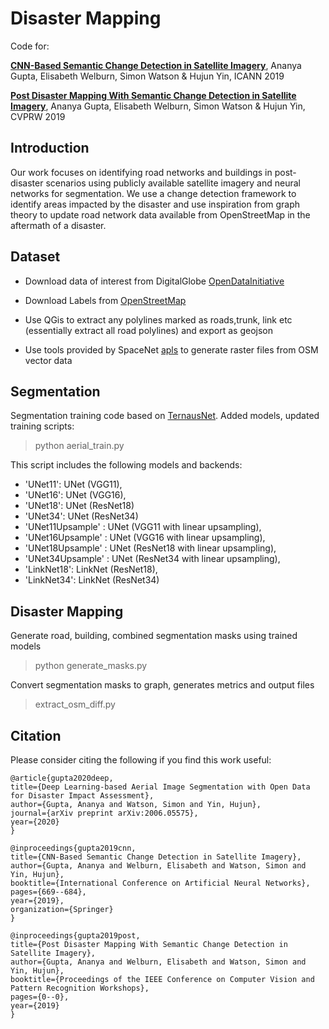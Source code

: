 # Disaster Mapping


Code for:  

[**CNN-Based Semantic Change Detection in Satellite Imagery**](https://link.springer.com/chapter/10.1007/978-3-030-30493-5_61), Ananya Gupta, Elisabeth Welburn, Simon Watson & Hujun Yin, ICANN 2019

[**Post Disaster Mapping With Semantic Change Detection in Satellite Imagery**](http://openaccess.thecvf.com/content_CVPRW_2019/html/WiCV/Gupta_Post_Disaster_Mapping_With_Semantic_Change_Detection_in_Satellite_Imagery_CVPRW_2019_paper.html), Ananya Gupta, Elisabeth Welburn, Simon Watson & Hujun Yin, CVPRW 2019

## Introduction

Our work focuses on identifying road networks and buildings in post-disaster scenarios using publicly available satellite imagery and neural networks for segmentation. We use a change detection framework to identify areas impacted by the disaster and use inspiration from graph theory to update road network data available from OpenStreetMap in the aftermath of a disaster.


## Dataset 

- Download data of interest from DigitalGlobe [OpenDataInitiative](https://www.digitalglobe.com/ecosystem/open-data)

- Download Labels from [OpenStreetMap](https://www.openstreetmap.org/export)

- Use QGis to extract any polylines marked as roads,trunk, link etc (essentially extract all road polylines) and export as geojson

- Use tools provided by SpaceNet [apls](https://github.com/CosmiQ/apls/blob/master/apls/create_spacenet_masks.py) to generate raster files from OSM vector data


## Segmentation

Segmentation training code based on [TernausNet](https://github.com/ternaus/robot-surgery-segmentation). Added models, updated training scripts:

> python  aerial_train.py

This script includes the following models and backends:
- 'UNet11': UNet (VGG11),
- 'UNet16': UNet (VGG16),
- 'UNet18': UNet (ResNet18)
- 'UNet34': UNet (ResNet34)
- 'UNet11Upsample' : UNet (VGG11 with linear upsampling),
- 'UNet16Upsample' : UNet (VGG16 with linear upsampling),
- 'UNet18Upsample' : UNet (ResNet18 with linear upsampling),
- 'UNet34Upsample' : UNet (ResNet34 with linear upsampling),
- 'LinkNet18': LinkNet (ResNet18),
- 'LinkNet34': LinkNet (ResNet34)
              

## Disaster Mapping

Generate road, building, combined segmentation masks using trained models
> python generate_masks.py 

 Convert segmentation masks to graph, generates metrics and output files

> extract_osm_diff.py


## Citation

Please consider citing the following if you find this work useful:

    @article{gupta2020deep,
    title={Deep Learning-based Aerial Image Segmentation with Open Data for Disaster Impact Assessment},
    author={Gupta, Ananya and Watson, Simon and Yin, Hujun},
    journal={arXiv preprint arXiv:2006.05575},
    year={2020}
    }

    @inproceedings{gupta2019cnn,
    title={CNN-Based Semantic Change Detection in Satellite Imagery},
    author={Gupta, Ananya and Welburn, Elisabeth and Watson, Simon and Yin, Hujun},
    booktitle={International Conference on Artificial Neural Networks},
    pages={669--684},
    year={2019},
    organization={Springer}
    }

    @inproceedings{gupta2019post,
    title={Post Disaster Mapping With Semantic Change Detection in Satellite Imagery},
    author={Gupta, Ananya and Welburn, Elisabeth and Watson, Simon and Yin, Hujun},
    booktitle={Proceedings of the IEEE Conference on Computer Vision and Pattern Recognition Workshops},
    pages={0--0},
    year={2019}
    }

